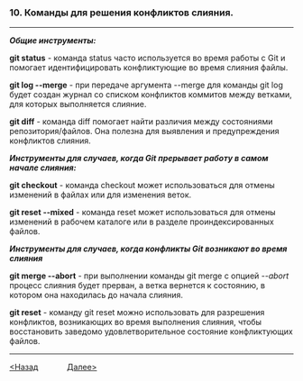 ### 10. Команды для решения конфликтов слияния. 

---

___Общие инструменты:___

__git status__ - команда status часто используется во время работы с Git и помогает идентифицировать конфликтующие во время слияния файлы.

__git log --merge__ - при передаче аргумента --merge для команды git log будет создан журнал со списком конфликтов коммитов между ветками, для которых выполняется слияние.

__git diff__ - команда diff помогает найти различия между состояниями репозитория/файлов. Она полезна для выявления и предупреждения конфликтов слияния.

___Инструменты для случаев, когда Git прерывает работу в самом начале слияния:___

__git checkout__ - 
команда checkout может использоваться для отмены изменений в файлах или для изменения веток.

__git reset --mixed__ - 
команда reset может использоваться для отмены изменений в рабочем каталоге или в разделе проиндексированных файлов.

___Инструменты для случаев, когда конфликты Git возникают во время слияния___

__git merge --abort__ - при выполнении команды git merge с опцией _--abort_ процесс слияния будет прерван, а ветка вернется к состоянию, в котором она находилась до начала слияния.

__git reset__ - команду git reset можно использовать для разрешения конфликтов, возникающих во время выполнения слияния, чтобы восстановить заведомо удовлетворительное состояние конфликтующих файлов.


---

[<Назад](./9.md) &nbsp; &nbsp; &nbsp; &nbsp; &nbsp; &nbsp; [Далее>](./11.md)